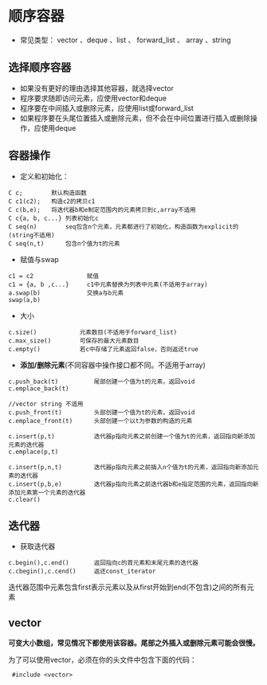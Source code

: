 # 顺序容器
- 常见类型：
vector 、deque 、list 、 forward_list 、 array 、string

## 选择顺序容器
- 如果没有更好的理由选择其他容器，就选择vector
- 程序要求随即访问元素，应使用vector和deque
- 程序要在中间插入或删除元素，应使用list或forward_list
- 如果程序要在头尾位置插入或删除元素，但不会在中间位置进行插入或删除操作，应使用deque

## 容器操作
- 定义和初始化：
```
C c;        默认构造函数
C c1(c2);   构造c2的拷贝c1
C c(b,e);   将迭代器b和e制定范围内的元素拷贝到c,array不适用
C c{a, b, c...} 列表初始化c
C seq(n)        seq包含n个元素，元素都进行了初始化，构造函数为explicit的(string不适用)
C seq(n,t)      包含n个值为t的元素
```

- 赋值与swap
```
c1 = c2               赋值
c1 = {a, b ,c...}     c1中元素替换为列表中元素(不适用于array)
a.swap(b)             交换a与b元素
swap(a,b)
```

- 大小
```
c.size()            元素数目(不适用于forward_list)
c.max_size()        可保存的最大元素数目
c.empty()           若c中存储了元素返回false，否则返还true
```
- **添加/删除元素**(不同容器中操作接口都不同。不适用于array)
``` 
c.push_back(t)          尾部创建一个值为t的元素，返回void
c.emplace_back(t)

//vector string 不适用
c.push_front(t)         头部创建一个值为t的元素，返回void
c.emplace_front(t)      头部创建一个以t为参数的构造的元素

c.insert(p,t)           迭代器p指向元素之前创建一个值为t的元素，返回指向新添加元素的迭代器
c.emplace(p,t)          

c.insert(p,n,t)         迭代器p指向元素之前插入n个值为t的元素，返回指向新添加元素的迭代器
c.insert(p,b,e)         迭代器p指向元素之前迭代器b和e指定范围的元素，返回指向新添加元素第一个元素的迭代器
c.clear()
```
## 迭代器
- 获取迭代器
```
c.begin(),c.end()       返回指向c的首元素和末尾元素的迭代器
c.cbegin(),c.cend()     返还const_iterator
```
迭代器范围中元素包含first表示元素以及从first开始到end(不包含)之间的所有元素


## vector

**可变大小数组，常见情况下都使用该容器。尾部之外插入或删除元素可能会很慢。**

为了可以使用vector，必须在你的头文件中包含下面的代码：
```
 #include <vector>
```


